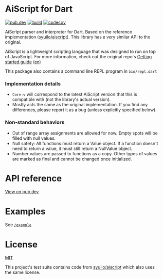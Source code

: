 # AiScript for Dart

[![pub.dev](https://img.shields.io/pub/v/aiscript.svg)](https://pub.dev/packages/aiscript)
[![build](https://github.com/LeadRDRK/aiscript-dart/actions/workflows/dart.yml/badge.svg)](https://github.com/LeadRDRK/aiscript-dart/actions/workflows/dart.yml)
[![codecov](https://codecov.io/gh/LeadRDRK/aiscript-dart/branch/main/graph/badge.svg?token=DPVQPA9XOB)](https://codecov.io/gh/LeadRDRK/aiscript-dart)

AiScript parser and interpreter for Dart. Based on the reference implementation ([syuilo/aiscript](https://github.com/syuilo/aiscript)). This library has a very similar API to the original.

AiScript is a lightweight scripting language that was designed to run on top of JavaScript. For more information, check out the original repo's [Getting started guide](https://github.com/syuilo/aiscript/blob/master/docs/get-started.md) ([en](https://github.com/syuilo/aiscript/blob/master/translations/en/docs/get-started.md))

This package also contains a command line REPL program in `bin/repl.dart`

### Implementation details
- `Core:v` will correspond to the latest AiScript version that this is compatible with (not the library's actual version).
- Mostly acts the same as the original implementation. If you find any differences, please report it as a bug (unless explicitly specified below).

### Non-standard behaviors
- Out of range array assignments are allowed for now. Empty spots will be filled with null values.
- Null safety: All functions must return a Value object. If a function doesn't need to return a value, it must still return a NullValue object.
- Number values are passed to functions as a copy. Other types of values are marked as final and cannot be changed once initialized.

# API reference
[View on pub.dev](https://pub.dev/documentation/aiscript/latest/)

# Examples
See [`/example`](https://github.com/LeadRDRK/aiscript-dart/tree/main/example)

# License
[MIT](LICENSE)

This project's test suite contains code from [syuilo/aiscript](https://github.com/syuilo/aiscript) which also uses the same license.